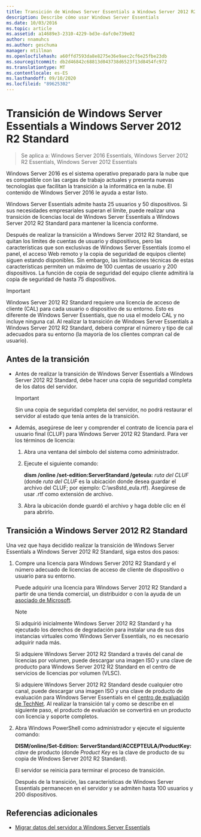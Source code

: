 ```yaml
---
title: Transición de Windows Server Essentials a Windows Server 2012 R2 Standard
description: Describe cómo usar Windows Server Essentials
ms.date: 10/03/2016
ms.topic: article
ms.assetid: a14689e3-2310-4229-bd3e-dafc0e739e02
author: nnamuhcs
ms.author: geschuma
manager: mtillman
ms.openlocfilehash: a60ffd7593da8e8275e36e9aec2cf6e25fbe23db
ms.sourcegitcommit: db2d46842c68813d043738d6523f13d8454fc972
ms.translationtype: MT
ms.contentlocale: es-ES
ms.lasthandoff: 09/10/2020
ms.locfileid: "89625302"
---
```

# <a name="transition-from-windows-server-essentials-to-windows-server-2012-r2-standard"></a>Transición de Windows Server Essentials a Windows Server 2012 R2 Standard

>Se aplica a: Windows Server 2016 Essentials, Windows Server 2012 R2 Essentials, Windows Server 2012 Essentials

Windows Server 2016 es el sistema operativo preparado para la nube que es compatible con las cargas de trabajo actuales y presenta nuevas tecnologías que facilitan la transición a la informática en la nube. El contenido de Windows Server 2016 le ayuda a estar listo.

 Windows Server Essentials admite hasta 25 usuarios y 50 dispositivos. Si sus necesidades empresariales superan el límite, puede realizar una transición de licencias local de Windows Server Essentials a Windows Server 2012 R2 Standard para mantener la licencia conforme.

 Después de realizar la transición a Windows Server 2012 R2 Standard, se quitan los límites de cuentas de usuario y dispositivos, pero las características que son exclusivas de Windows Server Essentials (como el panel, el acceso Web remoto y la copia de seguridad de equipos cliente) siguen estando disponibles. Sin embargo, las limitaciones técnicas de estas características permiten un máximo de 100 cuentas de usuario y 200 dispositivos. La función de copia de seguridad del equipo cliente admitirá la copia de seguridad de hasta 75 dispositivos.

> [!IMPORTANT]
>   Windows Server 2012 R2 Standard requiere una licencia de acceso de cliente (CAL) para cada usuario o dispositivo de su entorno. Esto es diferente de Windows Server Essentials, que no usa el modelo CAL y no incluye ninguna cal. Al realizar la transición de Windows Server Essentials a Windows Server 2012 R2 Standard, deberá comprar el número y tipo de cal adecuados para su entorno (la mayoría de los clientes compran cal de usuario).

## <a name="before-the-transition"></a>Antes de la transición

-   Antes de realizar la transición de Windows Server Essentials a Windows Server 2012 R2 Standard, debe hacer una copia de seguridad completa de los datos del servidor.

    > [!IMPORTANT]
    >  Sin una copia de seguridad completa del servidor, no podrá restaurar el servidor al estado que tenía antes de la transición.

-   Además, asegúrese de leer y comprender el contrato de licencia para el usuario final (CLUF) para Windows Server 2012 R2 Standard. Para ver los términos de licencia:

    1.  Abra una ventana del símbolo del sistema como administrador.

    2.  Ejecute el siguiente comando:

         **dism /online /set-edition:ServerStandard /geteula:** *ruta del CLUF* (donde *ruta del CLUF* es la ubicación donde desea guardar el archivo del CLUF; por ejemplo: C:\ws8std_eula.rtf). Asegúrese de usar .rtf como extensión de archivo.

    3.  Abra la ubicación donde guardó el archivo y haga doble clic en él para abrirlo.

## <a name="transition-to--windows-server-2012-r2-standard"></a>Transición a Windows Server 2012 R2 Standard
 Una vez que haya decidido realizar la transición de Windows Server Essentials a Windows Server 2012 R2 Standard, siga estos dos pasos:

1. Compre una licencia para Windows Server 2012 R2 Standard y el número adecuado de licencias de acceso de cliente de dispositivo o usuario para su entorno.

    Puede adquirir una licencia para Windows Server 2012 R2 Standard a partir de una tienda comercial, un distribuidor o con la ayuda de un [asociado de Microsoft](https://pinpoint.microsoft.com/SelectCulture.aspx).

   > [!NOTE]
   >  Si adquirió inicialmente Windows Server 2012 R2 Standard y ha ejecutado los derechos de degradación para instalar una de sus dos instancias virtuales como Windows Server Essentials, no es necesario adquirir nada más.
   >
   >  Si adquiere Windows Server 2012 R2 Standard a través del canal de licencias por volumen, puede descargar una imagen ISO y una clave de producto para Windows Server 2012 R2 Standard en el centro de servicios de licencias por volumen (VLSC).
   >
   >  Si adquiere Windows Server 2012 R2 Standard desde cualquier otro canal, puede descargar una imagen ISO y una clave de producto de evaluación para Windows Server Essentials en el [centro de evaluación de TechNet](https://technet.microsoft.com/evalcenter/jj659306.aspx). Al realizar la transición tal y como se describe en el siguiente paso, el producto de evaluación se convertirá en un producto con licencia y soporte completos.

2. Abra Windows PowerShell como administrador y ejecute el siguiente comando:

    **DISM/online/Set-Edition: ServerStandard/ACCEPTEULA/ProductKey:** *clave* de producto (donde *Product Key* es la clave de producto de su copia de Windows Server 2012 R2 Standard).

    El servidor se reinicia para terminar el proceso de transición.

   Después de la transición, las características de Windows Server Essentials permanecen en el servidor y se admiten hasta 100 usuarios y 200 dispositivos.

## <a name="additional-references"></a>Referencias adicionales


-   [Migrar datos del servidor a Windows Server Essentials](Migrate-Server-Data-to-Windows-Server-Essentials.md)

